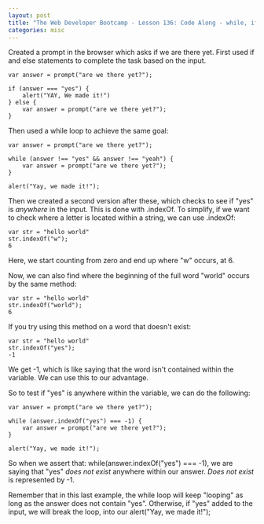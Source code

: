```yaml
---
layout: post
title: "The Web Developer Bootcamp - Lesson 136: Code Along - while, if, else, .indexOf"
categories: misc
---
```


Created a prompt in the browser which asks if we are there yet. First used if and else statements to complete the task based on the input. 
```
var answer = prompt("are we there yet?");

if (answer === "yes") {
    alert("YAY, We made it!")
} else {
    var answer = prompt("are we there yet?");
}
```

Then used a while loop to achieve the same goal:
```
var answer = prompt("are we there yet?");

while (answer !== "yes" && answer !== "yeah") {
    var answer = prompt("are we there yet?");
}

alert("Yay, we made it!");
```

Then we created a second version after these, which checks to see if "yes" is *anywhere* in the input. This is done with .indexOf. 
To simplify, if we want to check where a letter is located within a string, we can use .indexOf:
```
var str = "hello world"
str.indexOf("w");
6
```
Here, we start counting from zero and end up where "w" occurs, at 6.

Now, we can also find where the beginning of the full word "world" occurs by the same method:
```
var str = "hello world"
str.indexOf("world");
6
```
If you try using this method on a word that doesn't exist:
```
var str = "hello world"
str.indexOf("yes");
-1
```
We get -1, which is like saying that the word isn't contained within the variable. 
We can use this to our advantage.

So to test if "yes" is anywhere within the variable, we can do the following:
```
var answer = prompt("are we there yet?");

while (answer.indexOf("yes") === -1) {
    var answer = prompt("are we there yet?");
}

alert("Yay, we made it!");
```
So when we assert that: while(answer.indexOf("yes") === -1), we are saying that "yes" *does not exist* anywhere within our answer. *Does not exist* is represented by -1.

Remember that in this last example,  the while loop will keep "looping" as long as the answer does not contain "yes". Otherwise, if "yes" added to the input, we will break the loop, into our alert("Yay, we made it!");